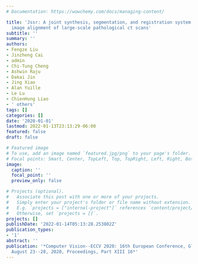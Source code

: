 ```yaml
---
# Documentation: https://wowchemy.com/docs/managing-content/

title: 'Jssr: A joint synthesis, segmentation, and registration system for 3d multi-modal
  image alignment of large-scale pathological ct scans'
subtitle: ''
summary: ''
authors:
- Fengze Liu
- Jinzheng Cai
- admin
- Chi-Tung Cheng
- Ashwin Raju
- Dakai Jin
- Jing Xiao
- Alan Yuille
- Le Lu
- ChienHung Liao
- ' others'
tags: []
categories: []
date: '2020-01-01'
lastmod: 2022-01-13T23:13:29-06:00
featured: false
draft: false

# Featured image
# To use, add an image named `featured.jpg/png` to your page's folder.
# Focal points: Smart, Center, TopLeft, Top, TopRight, Left, Right, BottomLeft, Bottom, BottomRight.
image:
  caption: ''
  focal_point: ''
  preview_only: false

# Projects (optional).
#   Associate this post with one or more of your projects.
#   Simply enter your project's folder or file name without extension.
#   E.g. `projects = ["internal-project"]` references `content/project/deep-learning/index.md`.
#   Otherwise, set `projects = []`.
projects: []
publishDate: '2022-01-14T05:13:28.253802Z'
publication_types:
- '1'
abstract: ''
publication: '*Computer Vision--ECCV 2020: 16th European Conference, Glasgow, UK,
  August 23--28, 2020, Proceedings, Part XIII 16*'
---
```

